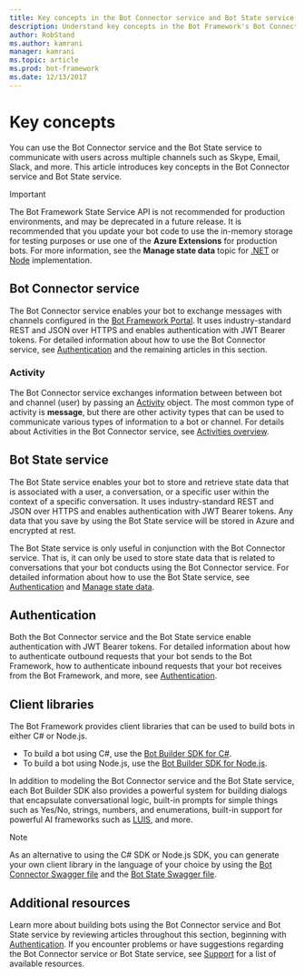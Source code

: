 ```yaml
---
title: Key concepts in the Bot Connector service and Bot State service | Microsoft Docs
description: Understand key concepts in the Bot Framework's Bot Connector service and Bot State service. 
author: RobStand
ms.author: kamrani
manager: kamrani
ms.topic: article
ms.prod: bot-framework
ms.date: 12/13/2017
---
```


# Key concepts

You can use the Bot Connector service and the Bot State service to communicate with users across multiple channels such as Skype, Email, Slack, and more. This article introduces key concepts in the Bot Connector service and Bot State service.

> [!IMPORTANT]
> The Bot Framework State Service API is not recommended for production environments, and may be deprecated in a future release. It is recommended that you update your bot code to use the in-memory storage for testing purposes or use one of the **Azure Extensions** for production bots. For more information, see the **Manage state data** topic for [.NET](~/dotnet/bot-builder-dotnet-state.md) or [Node](~/nodejs/bot-builder-nodejs-state.md) implementation.

## Bot Connector service

The Bot Connector service enables your bot to exchange messages with channels configured in the <a href="https://dev.botframework.com/" target="_blank">Bot Framework Portal</a>. It uses industry-standard REST and JSON over HTTPS and enables authentication with JWT Bearer tokens. For detailed information about how to use the Bot Connector service, see [Authentication](bot-framework-rest-connector-authentication.md) and the remaining articles in this section.

### Activity

The Bot Connector service exchanges information between between bot and channel (user) by passing an [Activity][Activity] object. The most common type of activity is **message**, but there are other activity types that can be used to communicate various types of information to a bot or channel. For details about Activities in the Bot Connector service, see [Activities overview](bot-framework-rest-connector-activities.md).

## Bot State service

The Bot State service enables your bot to store and retrieve state data that is associated with a user, a conversation, or a specific user within the context of a specific conversation. It uses industry-standard REST and JSON over HTTPS and enables authentication with JWT Bearer tokens. Any data that you save by using the Bot State service will be stored in Azure and encrypted at rest.

The Bot State service is only useful in conjunction with the Bot Connector service. That is, it can only be used to store state data that is related to conversations that your bot conducts using the Bot Connector service. For detailed information about how to use the Bot State service, see [Authentication](bot-framework-rest-connector-authentication.md) and [Manage state data](bot-framework-rest-state.md).

## Authentication

Both the Bot Connector service and the Bot State service enable authentication with JWT Bearer tokens. For detailed information about how to authenticate outbound requests that your bot sends to the Bot Framework, how to authenticate inbound requests that your bot receives from the Bot Framework, and more, see [Authentication](bot-framework-rest-connector-authentication.md). 

## Client libraries

The Bot Framework provides client libraries that can be used to build bots in either C# or Node.js. 

- To build a bot using C#, use the [Bot Builder SDK for C#](../dotnet/bot-builder-dotnet-overview.md). 
- To build a bot using Node.js, use the [Bot Builder SDK for Node.js](../nodejs/index.md). 

In addition to modeling the Bot Connector service and the Bot State service, each Bot Builder SDK also provides a powerful system for building dialogs that encapsulate conversational logic, built-in prompts for simple things such as Yes/No, strings, numbers, and enumerations, built-in support for powerful AI frameworks such as <a href="https://www.luis.ai/" target="_blank">LUIS</a>, and more. 

> [!NOTE]
> As an alternative to using the C# SDK or Node.js SDK, you can generate your own client library in the language of your choice by using the <a href="https://raw.githubusercontent.com/Microsoft/BotBuilder/master/CSharp/Library/Microsoft.Bot.Connector.Shared/Swagger/ConnectorAPI.json" target="_blank">Bot Connector Swagger file</a> and the <a href="https://raw.githubusercontent.com/Microsoft/BotBuilder/master/CSharp/Library/Microsoft.Bot.Connector.Shared/Swagger/StateAPI.json" target="_blank">Bot State Swagger file</a>.

## Additional resources

Learn more about building bots using the Bot Connector service and Bot State service by reviewing articles throughout this section, beginning with [Authentication](bot-framework-rest-connector-authentication.md). If you encounter problems or have suggestions regarding the Bot Connector service or Bot State service, see [Support](../bot-service-resources-links-help.md) for a list of available resources. 

[Activity]: bot-framework-rest-connector-api-reference.md#activity-object